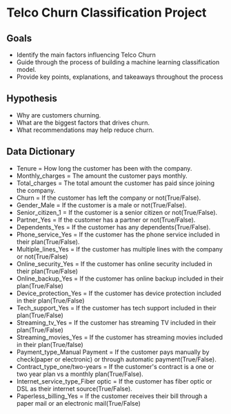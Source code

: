 # Telco Churn Classification Project
## Goals
- Identify the main factors influencing Telco Churn
- Guide through the process of building a machine learning classification model.
- Provide key points, explanations, and takeaways throughout the process
## Hypothesis
- Why are customers churning.
- What are the biggest factors that drives churn.
- What recommendations may help reduce churn.
## Data Dictionary 
- Tenure = How long the customer has been with the company.
- Monthly_charges = The amount the customer pays monthly.
- Total_charges = The total amount the customer has paid since joining the company.
- Churn = If the customer has left the company or not(True/False).
- Gender_Male = If the customer is a male or not(True/False).
- Senior_citizen_1 = If the customer is a senior citizen or not(True/False).
- Partner_Yes = If the customer has a partner or not(True/False).
- Dependents_Yes = If the customer has any dependents(True/False).
- Phone_service_Yes = If the customer has the phone service included in their plan(True/False).
- Multiple_lines_Yes = If the customer has multiple lines with the company or not(True/False)
- Online_security_Yes = If the customer has online security included in their plan(True/False)
- Online_backup_Yes = If the customer has online backup included in their plan(True/False)
- Device_protection_Yes = If the customer has device protection included in their plan(True/False)
- Tech_support_Yes = If the customer has tech support included in their plan(True/False)
- Streaming_tv_Yes = If the customer has streaming TV included in their plan(True/False)
- Streaming_movies_Yes = If the customer has streaming movies included in their plan(True/false)
- Payment_type_Manual Payment = If the customer pays manually by check(paper or electronic) or through automatic payment(True/False).
- Contract_type_one/two-years = If the customer's contract is a one or two year plan vs a monthly plan(True/False).
- Internet_service_type_Fiber optic = If the customer has fiber optic or DSL as their internet source(True/False).
- Paperless_billing_Yes = If the customer receives their bill through a paper mail or an electronic mail(True/False)
